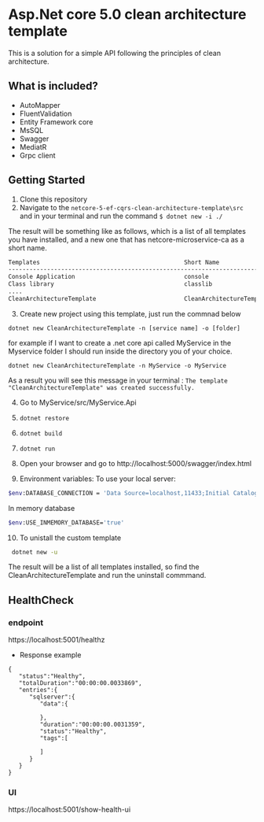 # Asp.Net core 5.0 clean architecture template

This is a solution for a simple API following the principles of clean architecture. 

## What is included?
- AutoMapper
- FluentValidation
- Entity Framework core
- MsSQL
- Swagger
- MediatR
- Grpc client

## Getting Started
1. Clone this repository
2. Navigate to the ```netcore-5-ef-cqrs-clean-architecture-template\src``` and in your terminal and run the command ```$ dotnet new -i ./ ```

The result will be something like as follows, which is a list of all templates you have installed, and a new one that has netcore-microservice-ca as a short name.

```bash
Templates                                         Short Name                   Language          Tags                                 
--------------------------------------------------------------------------------------------------------------------------------------
Console Application                               console                      [C#], F#, VB      Common/Console                       
Class library                                     classlib                     [C#], F#, VB      Common/Library                       
....                
CleanArchitectureTemplate                         CleanArchitectureTemplate    [C#]              Custom template    
```

3. Create new project using this template, just run the commnad below
```
dotnet new CleanArchitectureTemplate -n [service name] -o [folder]
```
for example if I want to create a .net core api called MyService in the Myservice folder I should run inside the directory you of your choice.
```
dotnet new CleanArchitectureTemplate -n MyService -o MyService
```
As a result you will see this message in your terminal : ```The template "CleanArchitectureTemplate" was created successfully.```

4. Go to MyService/src/MyService.Api
5. ```dotnet restore```
6. ```dotnet build ```
7. ```dotnet run```
8. Open your browser and go to http://localhost:5000/swagger/index.html

9. Environment variables:
To use your local server:

```bash
$env:DATABASE_CONNECTION = 'Data Source=localhost,11433;Initial Catalog=ServiceDb;User Id=sa;Password=Pa$$w0rd;MultipleActiveResultSets=True'
```
In memory database

```bash
$env:USE_INMEMORY_DATABASE='true'
```

10. To unistall the custom template

```bash
 dotnet new -u
```
The result will be a list of all templates installed, so find the CleanArchitectureTemplate and run the uninstall commmand.

## HealthCheck 
### endpoint 
https://localhost:5001/healthz

- Response example
```
{
   "status":"Healthy",
   "totalDuration":"00:00:00.0033869",
   "entries":{
      "sqlserver":{
         "data":{
            
         },
         "duration":"00:00:00.0031359",
         "status":"Healthy",
         "tags":[
            
         ]
      }
   }
}
```
### UI
https://localhost:5001/show-health-ui
